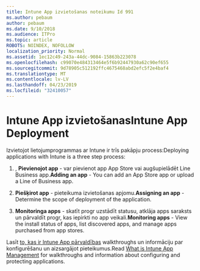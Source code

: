 ```yaml
---
title: Intune App izvietošanas noteikumu Id 991
ms.author: pebaum
author: pebaum
ms.date: 9/10/2018
ms.audience: ITPro
ms.topic: article
ROBOTS: NOINDEX, NOFOLLOW
localization_priority: Normal
ms.assetid: 1ec12c49-243a-44dc-9084-15863b223078
ms.openlocfilehash: c99070e484313464e5f6b92447930a62c90ef655
ms.sourcegitcommit: 9d78905c512192ffc4675468abd2efc5f2e4baf4
ms.translationtype: MT
ms.contentlocale: lv-LV
ms.lasthandoff: 04/23/2019
ms.locfileid: "32410057"
---
```

# <a name="intune-app-deployment"></a><span data-ttu-id="9a7d6-102">Intune App izvietošanas</span><span class="sxs-lookup"><span data-stu-id="9a7d6-102">Intune App Deployment</span></span>

<span data-ttu-id="9a7d6-103">Izvietojot lietojumprogrammas ar Intune ir trīs pakāpju process:</span><span class="sxs-lookup"><span data-stu-id="9a7d6-103">Deploying applications with Intune is a three step process:</span></span>
  
1. <span data-ttu-id="9a7d6-104">, **Pievienojot app** - var pievienot app App Store vai augšupielādēt Line Business app.</span><span class="sxs-lookup"><span data-stu-id="9a7d6-104">**Adding an app** - You can add an App Store app or upload a Line of Business app.</span></span> 
    
2. <span data-ttu-id="9a7d6-105">**Piešķirot app** - pieteikuma izvietošanas apjomu.</span><span class="sxs-lookup"><span data-stu-id="9a7d6-105">**Assigning an app** - Determine the scope of deployment of the application.</span></span> 
    
3. <span data-ttu-id="9a7d6-106">**Monitoringa apps** - skatīt progr uzstādīt statusu, atklāja apps saraksts un pārvaldīt progr, kas iepirkti no app veikali.</span><span class="sxs-lookup"><span data-stu-id="9a7d6-106">**Monitoring apps** - View the install status of apps, list discovered apps, and manage apps purchased from app stores.</span></span> 
    
<span data-ttu-id="9a7d6-107">Lasīt [to, kas ir Intune App pārvaldības](https://docs.microsoft.com/intune/app-management) walkthroughs un informāciju par konfigurēšanu un aizsargājot pieteikumus.</span><span class="sxs-lookup"><span data-stu-id="9a7d6-107">Read [What is Intune App Management](https://docs.microsoft.com/intune/app-management) for walkthroughs and information about configuring and protecting applications.</span></span> 
  


